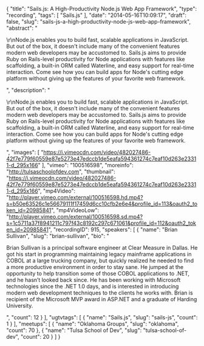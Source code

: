 {
  "title": "Sails.js: A High-Productivity Node.js Web App Framework",
  "type": "recording",
  "tags": [
    "Sails.js"
  ],
  "date": "2014-05-16T10:09:17",
  "draft": false,
  "slug": "sails-js-a-high-productivity-node-js-web-app-framework",
  "abstract": "<p>\r\nNode.js enables you to build fast, scalable applications in JavaScript. But out of the box, it doesn't include many of the convenient features modern web developers may be accustomed to. Sails.js aims to provide Ruby on Rails-level productivity for Node applications with features like scaffolding, a built-in ORM called Waterline, and easy support for real-time interaction. Come see how you can build apps for Node's cutting edge platform without giving up the features of your favorite web framework.</p>",
  "description": "<p>\r\nNode.js enables you to build fast, scalable applications in JavaScript. But out of the box, it doesn't include many of the convenient features modern web developers may be accustomed to. Sails.js aims to provide Ruby on Rails-level productivity for Node applications with features like scaffolding, a built-in ORM called Waterline, and easy support for real-time interaction. Come see how you can build apps for Node's cutting edge platform without giving up the features of your favorite web framework.</p>",
  "images": [
    "https://i.vimeocdn.com/video/482027486-42f7e779f60559e87e5273e47edccb1de5eafa594361274c7eaf10d263e23311-d_295x166"
  ],
  "vimeo": "100516598",
  "moreinfo": "http://tulsaschoolofdev.com",
  "thumbnail": "https://i.vimeocdn.com/video/482027486-42f7e779f60559e87e5273e47edccb1de5eafa594361274c7eaf10d263e23311-d_295x166",
  "mp4Video": "http://player.vimeo.com/external/100516598.hd.mp4?s=b50e63526c1e56679111f17459d6cc10cfb2e6e4&profile_id=113&oauth2_token_id=20985841",
  "mp4VideoLow": "http://player.vimeo.com/external/100516598.sd.mp4?s=1c5711a37f8941211c797f43c8192c297c671061&profile_id=112&oauth2_token_id=20985841",
  "recordingID": 915,
  "speakers": [
    {
      "name": "Brian Sullivan",
      "slug": "brian-sullivan",
      "bio": "<p>Brian Sullivan is a principal software engineer at Clear Measure in Dallas. He got his start in programming maintaining legacy mainframe applications in COBOL at a large trucking company, but quickly realized he needed to find a more productive environment in order to stay sane. He jumped at the opportunity to help transition some of those COBOL applications to .NET, and he hasn’t looked back since. He has been working with Microsoft technologies since the .NET 1.0 days, and is interested in introducing modern web development techniques to the clients he works with. Brian is recipient of the Microsoft MVP award in ASP.NET and a graduate of Harding University.</p>",
      "count": 12
    }
  ],
  "ugtvtags": [
    {
      "name": "Sails.js",
      "slug": "sails-js",
      "count": 1
    }
  ],
  "meetups": [
    {
      "name": "Oklahoma Groups",
      "slug": "oklahoma",
      "count": 70
    },
    {
      "name": "Tulsa School of Dev",
      "slug": "tulsa-school-of-dev",
      "count": 20
    }
  ]
}